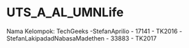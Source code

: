 # UTS_A_AL_UMNLife

Nama Kelompok: TechGeeks
-StefanAprilio - 17141 - TK2016
-StefanLakipadadNabasaMadethen - 33883 - TK2017
